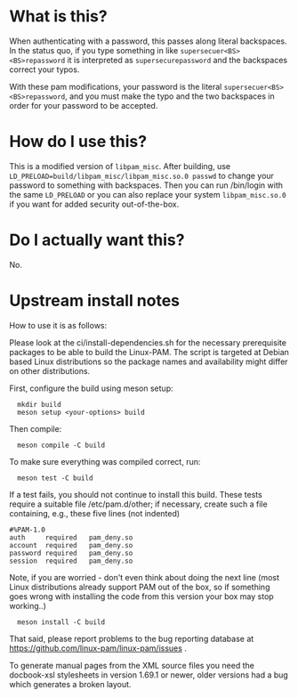 # What is this?

When authenticating with a password, this passes along literal backspaces. In
the status quo, if you type something in like `supersecuer<BS><BS>repassword`
it is interpreted as `supersecurepassword` and the backspaces correct your typos.

With these pam modifications, your password is the literal
`supersecuer<BS><BS>repassword`, and you must make the typo and the two
backspaces in order for your password to be accepted.

# How do I use this?

This is a modified version of `libpam_misc`. After building, use
`LD_PRELOAD=build/libpam_misc/libpam_misc.so.0 passwd` to change your password
to something with backspaces. Then you can run /bin/login with the same `LD_PRELOAD`
or you can also replace your system `libpam_misc.so.0` if you want for added
security out-of-the-box.

# Do I actually want this?

No.


# Upstream install notes

How to use it is as follows:

Please look at the ci/install-dependencies.sh for the necessary
prerequisite packages to be able to build the Linux-PAM. The script
is targeted at Debian based Linux distributions so the package
names and availability might differ on other distributions.

First, configure the build using meson setup:

      mkdir build
      meson setup <your-options> build

Then compile:

      meson compile -C build

To make sure everything was compiled correct, run:

      meson test -C build

If a test fails, you should not continue to install this build.
These tests require a suitable file /etc/pam.d/other; if necessary,
create such a file containing, e.g., these five lines (not indented)

	#%PAM-1.0
	auth	 required	pam_deny.so
	account	 required	pam_deny.so
	password required	pam_deny.so
	session	 required	pam_deny.so


Note, if you are worried - don't even think about doing the next line
(most Linux distributions already support PAM out of the box, so if
something goes wrong with installing the code from this version your
box may stop working..)

      meson install -C build

That said, please report problems to the bug reporting database
at https://github.com/linux-pam/linux-pam/issues .

To generate manual pages from the XML source files you need the
docbook-xsl stylesheets in version 1.69.1 or newer, older versions had
a bug which generates a broken layout.

